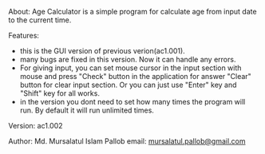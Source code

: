 About:
Age Calculator is a simple program for calculate age from input date to the current time.

Features:
* this is the GUI version of previous verion(ac1.001).
* many bugs are fixed in this version. Now it can handle any errors.
* For giving input, you can set mouse cursor in the input section with mouse and press "Check" button in the application for answer "Clear" button for clear input section. Or you can just use "Enter" key and "Shift" key for all works.
* in the version you dont need to set how many times the program will run. By default it will run unlimited times.

Version:
ac1.002

Author:
Md. Mursalatul Islam Pallob
email: mursalatul.pallob@gmail.com